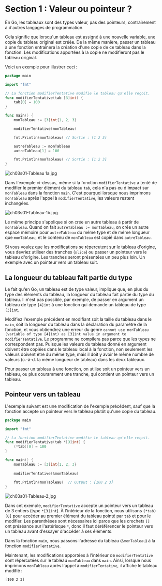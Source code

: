 # Section 1 : Valeur ou pointeur ?

En Go, les tableaux sont des types valeur, pas des pointeurs, contrairement à d'autres langages de programmation.

Cela signifie que lorsqu'un tableau est assigné à une nouvelle variable, une copie du tableau original est créée. De la
même manière, passer un tableau à une fonction entraînera la création d'une copie de ce tableau dans la fonction. Les
modifications apportées à la copie ne modifieront pas le tableau original.

Voici un exemple pour illustrer ceci :

```go
package main

import "fmt"

// La fonction modifierTentative modifie le tableau qu'elle reçoit.
func modifierTentative(tab [3]int) {
	tab[0] = 100
}

func main() {
	monTableau := [3]int{1, 2, 3}

	modifierTentative(monTableau)

	fmt.Println(monTableau) // Sortie : [1 2 3]

	autreTableau := monTableau
	autreTableau[1] = 100

	fmt.Println(monTableau) // Sortie : [1 2 3]
}
```

![ch03s01-Tableau 1a.jpg](ch03s01-Tableau-1a.jpg)

Dans l'exemple ci-dessus, même si la fonction `modifierTentative` a tenté de modifier le premier élément du
tableau `tab`, cela n'a pas eu d'impact sur `monTableau` dans la fonction `main`. C'est pourquoi lorsque nous
imprimons `monTableau` après l'appel à `modifierTentative`, les valeurs restent inchangées.

![ch03s01-Tableau-1b.jpg](ch03s01-Tableau-1b.jpg)

Le même principe s'applique si on crée un autre tableau à partir de `monTableau`. Quand on fait
`autreTableau := monTableau`, on crée un autre espace mémoire pour `autreTableau` du même type et de même longueur que
`monTableau`, et le contenu de `monTableau` est copié dans `autreTableau`.

Si vous voulez que les modifications se répercutent sur le tableau d'origine, vous devriez utiliser des
tranches (`slice`) ou passer un pointeur vers le tableau d'origine. Les tranches seront présentées un peu plus loin. Un
exemple avec un pointeur vers un tableau suit.

## La longueur du tableau fait partie du type

Le fait qu'en Go, un tableau est de type valeur, implique que, en plus du type des éléments du tableau, la longueur
du tableau fait partie du type du tableau. Il n'est pas possible, par exemple, de passer en argument un tableau de type
`[4]int` à une fonction qui demande un tableau de type `[3]int`.

Modifiez l'exemple précédent en modifiant soit la taille du tableau dans le `main`, soit la longueur du tableau dans la
déclaration du paramètre de la fonction, et vous obtiendrez une erreur du
genre `cannot use monTableau (variable of type [4]int) as [3]int value in argument to modifierTentative`. Le programme
ne compilera pas parce que les types ne correspondent pas. Puisque les valeurs du tableau donné en argument doivent être
copiées dans le tableau local à la fonction, non seulement les valeurs doivent être du même type, mais il doit y avoir
le même nombre de valeurs (c.-à-d. la même longueur de tableau) dans les deux tableaux.

Pour passer un tableau à une fonction, on utilise soit un pointeur vers un tableau, ou plus couramment une tranche, qui
contient un pointeur vers un tableau.

## Pointeur vers un tableau

L'exemple suivant est une modification de l'exemple précédent, sauf que la fonction accepte un pointeur vers le tableau
plutôt qu'une copie du tableau.

```go
package main

import "fmt"

// La fonction modifierTentative modifie le tableau qu'elle reçoit.
func modifierTentative(tab *[3]int) {
    (*tab)[0] = 100
}

func main() {
    monTableau := [3]int{1, 2, 3}
    
    modifierTentative(&monTableau)
    
    fmt.Println(monTableau)  // Output : [100 2 3]
}
```

![ch03s01-Tableau-2.jpg](ch03s01-Tableau-2.jpg)

Dans cet exemple, `modifierTentative` accepte un pointeur vers un tableau de 3 entiers (type `*[3]int`). À l'intérieur
de la fonction, nous utilisons `(*tab)[0]` pour accéder au premier élément du tableau pointé par `tab` et pour le
modifier. Les parenthèses sont nécessaires ici parce que les crochets `[]` ont préséance sur l'astérisque `*`, donc il
faut déréférencer le pointeur vers un tableau avant d'essayer d'accéder à ses éléments.

Dans la fonction `main`, nous passons l'adresse du tableau (`&monTableau`) à la fonction `modifierTentative`.

Maintenant, les modifications apportées à l'intérieur de `modifierTentative` sont répercutées sur le
tableau `monTableau` dans `main`. Ainsi, lorsque nous imprimons `monTableau` après l'appel à `modifierTentative`, il
affiche le tableau modifié :

```[100 2 3]```
